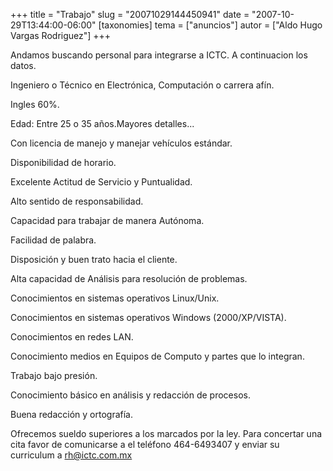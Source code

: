 +++
title = "Trabajo"
slug = "20071029144450941"
date = "2007-10-29T13:44:00-06:00"
[taxonomies]
tema = ["anuncios"]
autor = ["Aldo Hugo Vargas Rodriguez"]
+++

Andamos buscando personal para integrarse a ICTC. A continuacion los
datos.

Ingeniero o Técnico en Electrónica, Computación o carrera afín.

Ingles 60%.

Edad: Entre 25 o 35 años.Mayores detalles...

<!-- more -->
Con licencia de manejo y manejar vehículos estándar.

Disponibilidad de horario.

Excelente Actitud de Servicio y Puntualidad.

Alto sentido de responsabilidad.

Capacidad para trabajar de manera Autónoma.

Facilidad de palabra.

Disposición y buen trato hacia el cliente.

Alta capacidad de Análisis para resolución de problemas.

Conocimientos en sistemas operativos Linux/Unix.

Conocimientos en sistemas operativos Windows (2000/XP/VISTA).

Conocimientos en redes LAN.

Conocimiento medios en Equipos de Computo y partes que lo integran.

Trabajo bajo presión.

Conocimiento básico en análisis y redacción de procesos.

Buena redacción y ortografía.

Ofrecemos sueldo superiores a los marcados por la ley.
Para concertar una cita favor de comunicarse a el teléfono 464-6493407 y
enviar su curriculum a rh@ictc.com.mx
